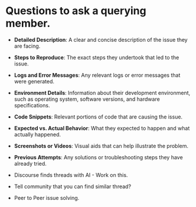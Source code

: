 # Questions to ask a querying member.

- **Detailed Description**: A clear and concise description of the issue they are facing.
- **Steps to Reproduce**: The exact steps they undertook that led to the issue.
- **Logs and Error Messages**: Any relevant logs or error messages that were generated.
- **Environment Details**: Information about their development environment, such as operating system, software versions, and hardware specifications.
- **Code Snippets**: Relevant portions of code that are causing the issue.
- **Expected vs. Actual Behavior**: What they expected to happen and what actually happened.
- **Screenshots or Videos**: Visual aids that can help illustrate the problem.
- **Previous Attempts**: Any solutions or troubleshooting steps they have already tried.




- Discourse finds threads with AI - Work on this.
- Tell community that you can find similar thread?
- Peer to Peer issue solving.

